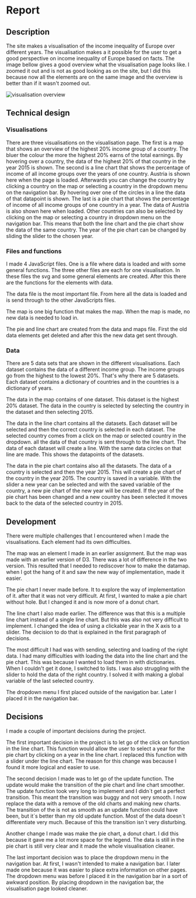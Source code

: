 # Report

## Description
The site makes a visualisation of the income inequality of Europe over different years. The visualisation makes a it possible for the user to get a good perspective on income inequality of Europe based on facts. The image bellow gives a good overview what the visualisation page looks like. I zoomed it out and is not as good looking as on the site, but I did this because now all the elements are on the same image and the overview is better than if it wasn't zoomed out.

![visualisation overview](https://user-images.githubusercontent.com/1015496/52010169-20e4a480-24d5-11e9-9a6d-129a60917211.png)

## Technical design
### Visualisations
There are three visualisations on the visualisation page. The first is a map that shows an overview of the highest 20% income group of a country. The bluer the colour the more the highest 20% earns of the total earnings. By hovering over a country, the data of the highest 20% of that country in the year 2015 is shown. The second is a line chart that shows the percentage of income of all income groups over the years of one country. Austria is shown here when the page is loaded. Afterwards you can change the country by clicking a country on the map or selecting a country in the dropdown menu on the navigation bar. By hovering over one of the circles in a line the data of that datapoint is shown. The last is a pie chart that shows the percentage of income of all income groups of one country in a year. The data of Austria is also shown here when loaded. Other countries can also be selected by clicking on the map or selecting a country in dropdown menu on the navigation bar. This means that both the line chart and the pie chart show the data of the same country. The year of the pie chart can be changed by sliding the slider to the chosen year.

### Files and functions
I made 4 JavaScript files. One is a file where data is loaded and with some general functions. The three other files are each for one visualisation. In these files the svg and some general elements are created. After this there are the functions for the elements with data.

The data file is the most important file. From here all the data is loaded and is send through to the other JavaScripts files.

The map is one big function that makes the map. When the map is made, no new data is needed to load in.

The pie and line chart are created from the data and maps file. First the old data elements get deleted and after this the new data get sent through.

### Data
There are 5 data sets that are shown in the different visualisations. Each dataset contains the data of a different income group. The income groups go from the highest to the lowest 20%. That's why there are 5 datasets. Each dataset contains a dictionary of countries and in the countries is a dictionary of years.

The data in the map contains of one dataset. This dataset is the highest 20% dataset. The data in the country is selected by selecting the country in the dataset and then selecting 2015.

The data in the line chart contains all the datasets. Each dataset will be selected and then the correct country is selected in each dataset. The selected country comes from a click on the map or selected country in the dropdown. all the data of that country is sent through to the line chart. The data of each dataset will create a line. With the same data circles on that line are made. This shows the datapoints of the datasets.

The data in the pie chart contains also all the datasets. The data of a country is selected and then the year 2015. This will create a pie chart of the country in the year 2015. The country is saved in a variable. With the slider a new year can be selected and with the saved variable of the country, a new pie chart of the new year will be created. If the year of the pie chart has been changed and a new country has been selected it moves back to the data of the selected country in 2015.

## Development
There were multiple challenges that I encountered when I made the visualisations. Each element had its own difficulties.

The map was an element I made in an earlier assignment. But the map was made with an earlier version of D3. There was a lot of difference in the two version. This resulted that I needed to rediscover how to make the datamap. when I got the hang of it and saw the new way of implementation, made it easier.

The pie chart I never made before. It to explore the way of implementation of it. after that it was not very difficult. At first, I wanted to make a pie chart without hole. But I changed it and is now more of a donut chart.

The line chart I also made earlier. The difference was that this is a multiple line chart instead of a single line chart. But this was also not very difficult to implement. I changed the idea of using a clickable year in the X axis to a slider. The decision to do that is explained in the first paragraph of decisions.

The most difficult I had was with sending, selecting and loading of the right data. I had many difficulties with loading the data into the line chart and the pie chart. This was because I wanted to load them in with dictionaries. When I couldn't get it done, I switched to lists. I was also struggling with the slider to hold the data of the right country. I solved it with making a global variable of the last selected country.

The dropdown menu I first placed outside of the navigation bar. Later I placed it in the navigation bar.

## Decisions
I made a couple of important decisions during the project.

The first important decision in the project is to let go of the click on function in the line chart. This function would allow the user to select a year for the pie chart by clicking on a year in the line chart. I replaced this function with a slider under the line chart. The reason for this change was because I found it more logical and easier to use.

The second decision I made was to let go of the update function. The update would make the transition of the pie chart and line chart smoother. The update function took very long to implement and I didn´t get a perfect transition. This meant the transition was buggy and not very smooth. I now replace the data with a remove of the old charts and making new charts. The transition of the is not as smooth as an update function could have been, but it´s better than my old update function. Most of the data doesn´t differentiate very much. Because of this the transition isn´t very disturbing.

Another change I made was make the pie chart, a donut chart. I did this because it gave me a lot more space for the legend. The data is still in the pie chart is still very clear and it made the whole visualisation cleaner.

The last important decision was to place the dropdown menu in the navigation bar. At first, I wasn't intended to make a navigation bar. I later made one because it was easier to place extra information on other pages. The dropdown menu was before I placed it in the navigation bar in a sort of awkward position. By placing dropdown in the navigation bar, the visualisation page looked cleaner.
